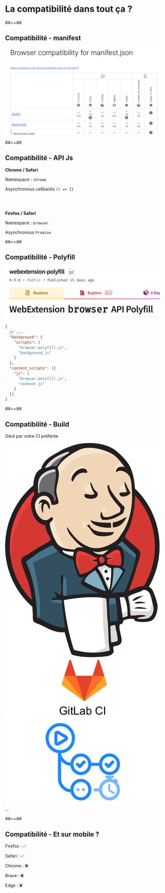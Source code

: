 <!-- .slide: class="transition left" data-background="./assets/images/pexels-miguel-á-padriñán-four.jpeg" style="left: 700px;"-->

# La compatibilité dans tout ça ?

##==##

<!-- .slide: -->

## Compatibilité - manifest

![h-600 center](./assets/images/browser_compatibility.png)

##==##

<!-- .slide: -->

## Compatibilité - API Js

<b>Chrome / Safari</b>

Namespace : `chrome`

Asynchronous callbacks `() => {}`

<br /> <br />

<b>Firefox / Safari</b>


Namespace : `browser`

Asynchronous `Promise`


##==##

<!-- .slide: class="with-code-bg-dark consolas" -->

## Compatibilité - Polyfill

![h-200 center](./assets/images/polyfill.png)

```json
{
  // ...
  "background": {
    "scripts": [
      "browser-polyfill.js",
      "background.js"
    ]
  },
  "content_scripts": [{
    "js": [
      "browser-polyfill.js",
      "content.js"
    ]
  }]
}
```

##==##

<!-- .slide: class="flex-row" -->

## Compatibilité - Build

Géré par votre CI préférée

![h-300 center](./assets/images/jenkins.png)
![h-300 center](./assets/images/gitlab_ci.jpeg)
![h-300 center](./assets/images/github_actions.webp) ...

##==##

<!-- .slide: -->

## Compatibilité - Et sur mobile ?


Firefox : ✅

Safari : ✅

Chrome : ❌

Brave : ❌

Edge : ❌